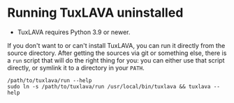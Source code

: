 # Running TuxLAVA uninstalled

- TuxLAVA requires Python 3.9 or newer.

If you don't want to or can't install TuxLAVA, you can run it directly from the
source directory. After getting the sources via git or something else, there is
a `run` script that will do the right thing for you: you can either use that
script directly, or symlink it to a directory in your `PATH`.

```shell
/path/to/tuxlava/run --help
sudo ln -s /path/to/tuxlava/run /usr/local/bin/tuxlava && tuxlava --help
```
